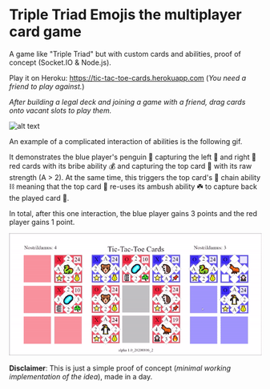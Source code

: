 # Triple Triad Emojis the multiplayer card game
A game like "Triple Triad" but with custom cards and abilities, proof of concept (Socket.IO &amp; Node.js).

Play it on Heroku: https://tic-tac-toe-cards.herokuapp.com (*You need a friend to play against.*)

*After building a legal deck and joining a game with a friend, drag cards onto vacant slots to play them.*

![alt text](https://i.stack.imgur.com/5WVZo.png)

An example of a complicated interaction of abilities is the following gif. 

It demonstrates the blue player's penguin 🐧 capturing the left 🐻 and right 🦔 red cards with its bribe ability 💰 and capturing the top card 🦠 with its raw strength (A > 2). At the same time, this triggers the top card's 🦠 chain ability ⛓️ meaning that the top card 🦠 re-uses its ambush ability ☘️ to capture back the played card 🐧. 

In total, after this one interaction, the blue player gains 3 points and the red player gains 1 point.

![Example](example.gif)


**Disclaimer**: This is just a simple proof of concept (*minimal working implementation of the idea*), made in a day.
